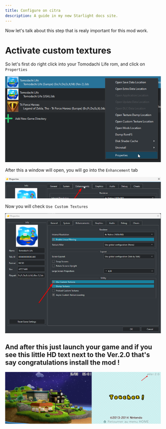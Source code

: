 ```yaml
---
title: Configure on citra
description: A guide in my new Starlight docs site.
---
```


Now let's talk about this step that is realy important for this mod work.

# Activate custom textures

So let's first do right click into your Tomodachi Life rom, and click on `Properties`

![1](https://raw.githubusercontent.com/FIREXDF/TLHD-Docs/main/src/assets/configure/1.png)

After this a window will open, you will go into the `Enhancement` tab

![2](https://raw.githubusercontent.com/FIREXDF/TLHD-Docs/main/src/assets/configure/2.png)

Now you will check `Use Custom Textures`

![3](https://raw.githubusercontent.com/FIREXDF/TLHD-Docs/main/src/assets/configure/3.png)

## And after this just launch your game and if you see this little HD text next to the Ver.2.0 that's say congratulations install the mod !

![4](https://raw.githubusercontent.com/FIREXDF/TLHD-Docs/main/src/assets/configure/4.png)